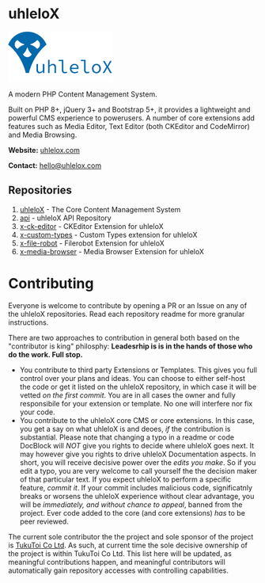 # uhleloX

![uhleloX Logo](https://github.com/uhleloX/.github/blob/main/assets/uhlelox-logo.png)

A modern PHP Content Management System.

Built on PHP 8+, jQuery 3+ and Bootstrap 5+, it provides a lightweight and powerful CMS experience to powerusers. A number of core extensions add features such as Media Editor, Text Editor (both CKEditor and CodeMirror) and Media Browsing.

**Website:** [uhlelox.com](https://www.uhlelox.com)

**Contact:** [hello@uhlelox.com](mailto:hello@uhlelox.com)

## Repositories

1. [uhleloX](https://github.com/uhleloX/uhleloX) - The Core Content Management System
2. [api](https://github.com/uhleloX/api) - uhleloX API Repository
3. [x-ck-editor](https://github.com/uhleloX/x-ck-editor) - CKEditor Extension for uhleloX
4. [x-custom-types](https://github.com/uhleloX/x-custom-types) - Custom Types extension for uhleloX
5. [x-file-robot](https://github.com/uhleloX/x-file-robot) - Filerobot Extension for uhleloX
6. [x-media-browser](https://github.com/uhleloX/x-media-browser) - Media Browser Extension for uhleloX

# Contributing 

Everyone is welcome to contribute by opening a PR or an Issue on any of the uhleloX repositories. Read each repository readme for more granular instructions.

There are two approaches to contribution in general both based on the "contributor is king" philosphy: **Leadesrhip is is in the hands of those who do the work. Full stop.**
- You contribute to third party Extensions or Templates. This gives you full control over your plans and ideas. You can choose to either self-host the code or get it listed on the uhleloX repository, in which case it will be vetted _on the first commit_. You are in all cases the owner and fully responsibile for your extension or template. No one will interfere nor fix your code.
- You contribute to the uhleloX core CMS or core extensions. In this case, you get a say on what uhleloX is and deoes, _if_ the contribution is substantial. Please note that changing a typo in a readme or code DocBlock will _NOT_ give you rights to decide where uhleloX goes next. It may however give you rights to drive uhleloX Documentation aspects. In short, you will receive decisive power over the _edits you make_. So if you edit a typo, you are very welcome to call yourself the the decision maker of that particular text. If you expect uhleloX to perform a specific feature, _commit it_. If your commit includes malicious code, significatnly breaks or worsens the uhleloX experience without clear advantage, you will be _immediately, and without chance to appeal_, banned from the project. Ever code added to the core (and core extensions) _has_ to be peer reviewed.

The current sole contributor the the project and sole sponsor of the project is [TukuToi Co Ltd](https://www.tukutoi.com). As such, at current time the sole decisive ownership of the project is within TukuToi Co Ltd. This list here will be updated, as meaningful contributions happen, and meaningful contributors will automatically gain repository accesses with controlling capabilities.
